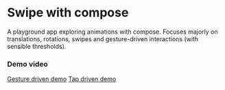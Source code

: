 # Swipe with compose

A playground app exploring animations with compose. Focuses majorly on translations, rotations, swipes and
gesture-driven interactions (with sensible thresholds).

### Demo video

[Gesture driven demo](assets/gesture-driven-demo.mp4)
[Tap driven demo](assets/tap-driven-demo.mp4)
